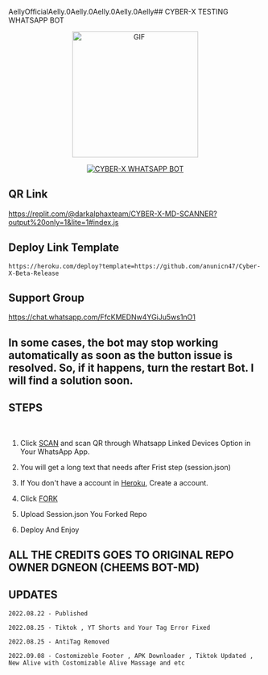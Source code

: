 AellyOfficialAelly.0Aelly.0Aelly.0Aelly.0Aelly##                       CYBER-X TESTING WHATSAPP BOT

<p align = center>   <img src="https://telegra.ph/file/71c859102f3625d06204b.jpg" alt="GIF" width="250" height="250"/> </p>

<p align  = center> <a href="#"><img title="CYBER-X WHATSAPP BOT" src="https://img.shields.io/badge/CYBER-X WhatsApp Bot-green?colorA=%23ff0000&colorB=%23017e40&style=for-the-badge"></a> </p>

## QR Link 
https://replit.com/@darkalphaxteam/CYBER-X-MD-SCANNER?output%20only=1&lite=1#index.js
## Deploy Link Template 
```https://heroku.com/deploy?template=https://github.com/anunicn47/Cyber-X-Beta-Release```
## Support Group 
https://chat.whatsapp.com/FfcKMEDNw4YGiJu5ws1nO1


## In some cases, the bot may stop working automatically as soon as the button issue is resolved. So, if it happens, turn the restart Bot. I will find a solution soon.

## STEPS
<br>

1. Click [SCAN](https://replit.com/@darkalphaxteam/CYBER-X-MD-SCANNER?v=1) and scan QR through Whatsapp Linked Devices Option in Your WhatsApp App.

2. You will get a long text that needs after Frist step (session.json)

3. If You don't have a account in [Heroku](https://signup.heroku.com/), Create a account.

4. Click [FORK](https://github.com/darkalphaxteam/Cyber-X-Beta-Release/fork)
5. Upload Session.json You Forked Repo
6. Deploy And Enjoy

## ALL THE CREDITS GOES TO ORIGINAL REPO OWNER DGNEON (CHEEMS BOT-MD)

## UPDATES

```2022.08.22 - Published```

```2022.08.25 - Tiktok , YT Shorts and Your Tag Error Fixed```

```2022.08.25 - AntiTag Removed```

```2022.09.08 - Costomizeble Footer , APK Downloader , Tiktok Updated , New Alive with Costomizable Alive Massage and etc```
